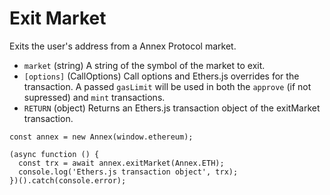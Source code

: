 # Exit Market

Exits the user's address from a Annex Protocol market.

* `market` \(string\) A string of the symbol of the market to exit.
* `[options]` \(CallOptions\) Call options and Ethers.js overrides for the transaction. A passed `gasLimit` will be used in both the `approve` \(if not supressed\) and `mint` transactions.
* `RETURN` \(object\) Returns an Ethers.js transaction object of the exitMarket transaction.

```text
const annex = new Annex(window.ethereum);

(async function () {
  const trx = await annex.exitMarket(Annex.ETH);
  console.log('Ethers.js transaction object', trx);
})().catch(console.error);
```


